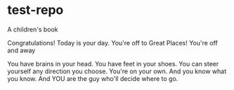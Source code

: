 # test-repo
A children's book

Congratulations!
Today is your day.
You're off to Great Places!
You're off and away

You have brains in your head.
You have feet in your shoes.
You can steer yourself
any direction you choose.
You're on your own. And you know what you know.
And YOU are the guy who'll decide where to go.
